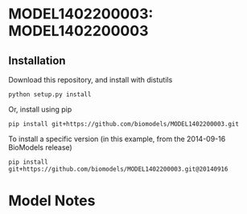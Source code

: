 # MODEL1402200003: MODEL1402200003

## Installation

Download this repository, and install with distutils

`python setup.py install`

Or, install using pip

`pip install git+https://github.com/biomodels/MODEL1402200003.git`

To install a specific version (in this example, from the 2014-09-16 BioModels release)

`pip install git+https://github.com/biomodels/MODEL1402200003.git@20140916`


# Model Notes



